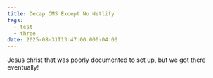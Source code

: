 ```yaml
---
title: Decap CMS Except No Netlify
tags:
  - test
  - three
date: 2025-08-31T13:47:00.000-04:00
---
```

Jesus christ that was poorly documented to set up, but we got there eventually!
